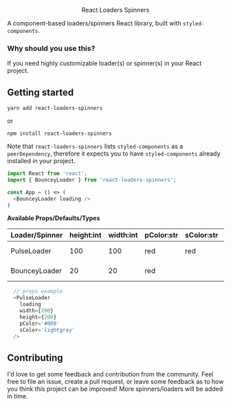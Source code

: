 <p align="center">
  React Loaders Spinners
</p>

A component-based loaders/spinners React library, built with `styled-components`.

### Why should you use this?

If you need highly customizable loader(s) or spinner(s) in your React project.

## Getting started

```
yarn add react-loaders-spinners
```
or
```
npm install react-loaders-spinners
```

Note that `react-loaders-spinners` lists `styled-components` as a `peerDependency`, therefore it expects you to have `styled-components` already installed in your project.

```javascript
import React from 'react';
import { BounceyLoader } from 'react-loaders-spinners';

const App = () => (
  <BounceyLoader loading />
)
```

**Available Props/Defaults/Types**

|  Loader/Spinner  | height:int | width:int | pColor:str | sColor:str | spaceBetween:int |   loading:int    |
| ---------------- | ---------- | --------- | ---------- | ---------- | ---------------- | ---------------- |
|    PulseLoader   |     100    |    100    |     red    |     red    |                  |   true *required |
|   BounceyLoader  |     20     |    20     |     red    |            |        20        |   true *required |


```javascript
  // props example
  <PulseLoader 
    loading
    width={200}
    height={200}
    pColor='#000'
    sColor='lightgray'
  />
```
## Contributing

I'd love to get some feedback and contribution from the community. Feel free to file an issue, create a pull request, or leave some feedback as to how you think this project can be improved! More spinners/loaders will be added in time.